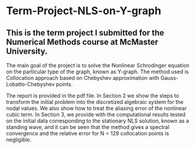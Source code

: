 # Term-Project-NLS-on-Y-graph

## This is the term project I submitted for the Numerical Methods course at McMaster University. 

The main goal of the project is to solve the Nonlinear Schrodinger equation on the particular type of the graph, known as Y-graph. The method used is Collocation approach based on Chebyshev approximation with Gauss-Lobatto-Chebyshev points.

The report is provided in the pdf file. In Section 2 we show the steps to transform the initial problem into the discretized algebraic system for the nodal values. We also show how to treat the aliasing error of the nonlinear cubic term. In Section 3, we provide with the computational results tested on the initial data corresponding to the stationary NLS solution, known as a standing wave, and it can be seen that the method gives a spectral convergence and the relative error for N = 129 collocation points is negligible.


